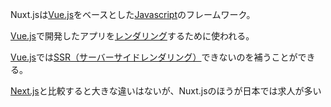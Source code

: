   

Nuxt.jsは[Vue.js](Vue.js.md)をベースとした[Javascript](Javascript.md)のフレームワーク。

[Vue.js](Vue.js.md)で開発したアプリを[レンダリング](レンダリング.md)するために使われる。

[Vue.js](Vue.js.md)では[SSR（サーバーサイドレンダリング）](SSR（サーバーサイドレンダリング）.md)できないのを補うことができる。

[Next.js](Next.js.md)と比較すると大きな違いはないが、Nuxt.jsのほうが日本では求人が多い

